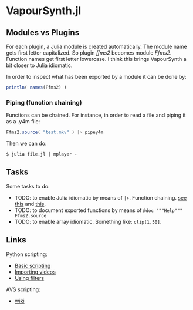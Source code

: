 # VapourSynth.jl

## Modules vs Plugins
For each plugin, a Julia module is created automatically. The module name gets first letter capitalized. So plugin *ffms2* becomes module *Ffms2*. Function names get first letter lowercase. I think this brings VapourSynth a bit closer to Julia idiomatic.

In order to inspect what has been exported by a module it can be done by:
```julia
println( names(Ffms2) )
```

### Piping (function chaining)
Functions can be chained. For instance, in order to read a file and piping it as a .y4m file:
```julia
Ffms2.source( "test.mkv" ) |> pipey4m
```

Then we can do:
```
$ julia file.jl | mplayer -
```

## Tasks
Some tasks to do:

- TODO: to enable Julia idiomatic by means of `|>`. Function chaining. [see this](https://discourse.julialang.org/t/piping-in-julia/14735) and [this](https://github.com/JuliaLang/julia/issues/5571).
- TODO: to document exported functions by means of `@doc """Help""" Ffms2.source`
- TODO: to enable array idiomatic. Something like: `clip[1,50]`.

## Links
Python scripting:

- [Basic scripting](http://www.l33tmeatwad.com/vapoursynth101/script-basics)
- [Importing videos](http://www.l33tmeatwad.com/vapoursynth101/importing-videos)
- [Using filters](http://www.l33tmeatwad.com/vapoursynth101/using-filters-functions)

AVS scripting:

- [wiki](http://avisynth.nl/index.php/Script_examples)
